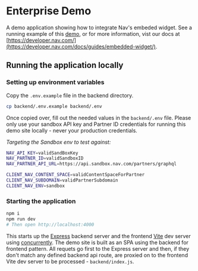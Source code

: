 # Enterprise Demo

A demo application showing how to integrate Nav's embeded widget. See a running example of this [demo](https://ent-demo.sandbox.nav.com), or for more information, vist our docs at [https://developer.nav.com/](https://developer.nav.com/docs/guides/embedded-widget/).

## Running the application locally

### Setting up environment variables

Copy the `.env.example` file in the backend directory.

```sh
cp backend/.env.example backend/.env
```

Once copied over, fill out the needed values in the `backend/.env` file. Please only use your sandbox API key and Partner ID credentials for running this demo site locally - never your production credentials.

_Targeting the Sandbox env to test against:_

```sh
NAV_API_KEY=validSandBoxKey
NAV_PARTNER_ID=validSandboxID
NAV_PARTNER_API_URL=https://api.sandbox.nav.com/partners/graphql

CLIENT_NAV_CONTENT_SPACE=validContentSpaceForPartner
CLIENT_NAV_SUBDOMAIN=validPartnerSubdomain
CLIENT_NAV_ENV=sandbox
```

### Starting the application

```sh
npm i
npm run dev
# Then open http://localhost:4000
```

This starts up the [Express](https://expressjs.com/) backend server and the frontend [Vite](https://vitejs.dev/) dev server using [concurrently](https://www.npmjs.com/package/concurrently). The demo site is built as an SPA using the backend for frontend pattern. All requets go first to the Express server and then, if they don't match any defined backend api route, are proxied on to the frontend Vite dev server to be processed - `backend/index.js`.
